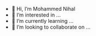 - 👋 Hi, I’m Mohammed Nihal
- 👀 I’m interested in ...
- 🌱 I’m currently learning ...
- 💞️ I’m looking to collaborate on ...
<!---
FUNNYSTEEPERS/FUNNYSTEEPERS is a ✨ special ✨ repository because its `README.md` (this file) appears on your GitHub profile.
You can click the Preview link to take a look at your changes.
--->
